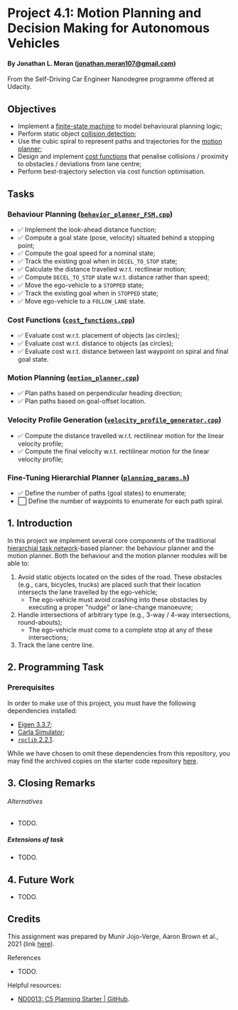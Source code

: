 # Project 4.1: Motion Planning and Decision Making for Autonomous Vehicles
#### By Jonathan L. Moran (jonathan.moran107@gmail.com)
From the Self-Driving Car Engineer Nanodegree programme offered at Udacity.

## Objectives
* Implement a [finite-state machine](https://en.wikipedia.org/wiki/Finite-state_machine) to model behavioural planning logic;
* Perform static object [collision detection](https://en.wikipedia.org/wiki/Collision_detection);
* Use the cubic spiral to represent paths and trajectories for the [motion planner](https://en.wikipedia.org/wiki/Motion_planning);
* Design and implement [cost functions](https://en.wikipedia.org/wiki/Loss_function) that penalise collisions / proximity to obstacles / deviations from lane centre;
* Perform best-trajectory selection via cost function optimisation.

## Tasks
### Behaviour Planning ([`behavior_planner_FSM.cpp`]())
* ✅ Implement the look-ahead distance function;
* ✅ Compute a goal state (pose, velocity) situated behind a stopping point;
* ✅ Compute the goal speed for a nominal state;
* ✅ Track the existing goal when in `DECEL_TO_STOP` state;
* ✅ Calculate the distance travelled w.r.t. rectlinear motion;
* ✅ Compute `DECEL_TO_STOP` state w.r.t. distance rather than speed;
* ✅ Move the ego-vehicle to a `STOPPED` state;
* ✅ Track the existing goal when in `STOPPED` state;
* ✅ Move ego-vehicle to a `FOLLOW_LANE` state.

### Cost Functions ([`cost_functions.cpp`]())
* ✅ Evaluate cost w.r.t. placement of objects (as circles);
* ✅ Evaluate cost w.r.t. distance to objects (as circles);
* ✅ Evaluate cost w.r.t. distance between last waypoint on spiral and final goal state.

### Motion Planning ([`motion_planner.cpp`]())
* ✅ Plan paths based on perpendicular heading direction;
* ✅ Plan paths based on goal-offset location.

### Velocity Profile Generation ([`velocity_profile_generator.cpp`]())
* ✅ Compute the distance travelled w.r.t. rectilinear motion for the linear velocity profile;
* ✅ Compute the final velocity w.r.t. rectilinear motion for the linear velocity profile;

### Fine-Tuning Hierarchial Planner ([`planning_params.h`]())
* ✅ Define the number of paths (goal states) to enumerate;
* ⬜️ Define the number of waypoints to enumerate for each path spiral.


## 1. Introduction
In this project we implement several core components of the traditional [hierarchial task network](https://en.wikipedia.org/wiki/Hierarchical_task_network)-based planner: the behaviour planner and the motion planner. Both the behaviour and the motion planner modules will be able to:
1. Avoid static objects located on the sides of the road. These obstacles (e.g., cars, bicycles, trucks) are placed such that their location intersects the lane travelled by the ego-vehicle;
    * The ego-vehicle must avoid crashing into these obstacles by executing a proper "nudge" or lane-change manoeuvre;
2. Handle intersections of arbitrary type (e.g., 3-way / 4-way intersections, round-abouts); 
    * The ego-vehicle must come to a complete stop at any of these intersections;
3. Track the lane centre line.


## 2. Programming Task
### Prerequisites
In order to make use of this project, you must have the following dependencies installed:
* [Eigen 3.3.7](https://gitlab.com/libeigen/eigen/-/releases/3.3.7);
* [Carla Simulator](https://github.com/carla-simulator/carla);
* [`rpclib` 2.2.1](https://github.com/rpclib/rpclib).

While we have chosen to omit these dependencies from this repository, you may find the archived copies on the starter code repository [here](https://github.com/udacity/nd013-c5-planning-starter/tree/master/project).

## 3. Closing Remarks
###### Alternatives
* TODO.

##### Extensions of task
* TODO.

## 4. Future Work
* TODO.

## Credits
This assignment was prepared by Munir Jojo-Verge, Aaron Brown et al., 2021 (link [here](https://www.udacity.com/course/self-driving-car-engineer-nanodegree--nd0013)).

References
* TODO.


Helpful resources:
* [ND0013: C5 Planning Starter | GitHub](https://github.com/udacity/nd013-c5-planning-starter).